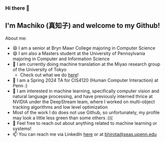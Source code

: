 ### Hi there 👋
## I'm Machiko (真知子) and welcome to my Github!

About me:
- 😄 I am a senior at Bryn Mawr College majoring in Computer Science
- 😄 I am also a Masters student at the University of Pennsylvania majoring in Computer and Information Science
- 🌱 I am currently doing machine translation at the Miyao research group of the University of Tokyo
    - Check out what we do [here](https://mynlp.is.s.u-tokyo.ac.jp/ja/index)!
- 🌱 I am a Spring 2024 TA for CIS4120 (Human Computer Interaction) at Penn :)
- 👀 I am interested in machine learning, specifically computer vision and natural language processing, and have previously interned thrice at NVIDIA under the DeepStream team, where I worked on multi-object tracking algorithms and low level optimization
- Most of the work I do does not use Github, so unfortunately, my profile may look a little less green than some others :((( 
- 💬 Feel free to reach out about anything related to machine learning or systems!
- 📫 You can reach me via LinkedIn [here](https://www.linkedin.com/in/baileyhirota/) or at bhirota@seas.upenn.edu
